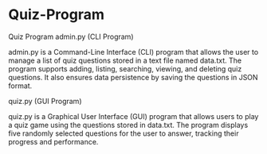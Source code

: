 # Quiz-Program
Quiz Program
admin.py (CLI Program)

admin.py is a Command-Line Interface (CLI) program that allows the user to manage a list of quiz questions stored in a text file named data.txt. The program supports adding, listing, searching, viewing, and deleting quiz questions. It also ensures data persistence by saving the questions in JSON format.

quiz.py (GUI Program)

quiz.py is a Graphical User Interface (GUI) program that allows users to play a quiz game using the questions stored in data.txt. The program displays five randomly selected questions for the user to answer, tracking their progress and performance.
